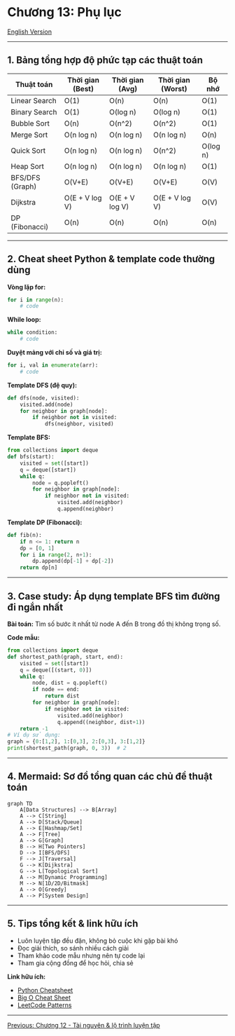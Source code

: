 # Chương 13: Phụ lục

[English Version](en.md)

---

## 1. Bảng tổng hợp độ phức tạp các thuật toán

| Thuật toán           | Thời gian (Best) | Thời gian (Avg) | Thời gian (Worst) | Bộ nhớ |
|----------------------|------------------|-----------------|-------------------|--------|
| Linear Search        | O(1)             | O(n)            | O(n)              | O(1)   |
| Binary Search        | O(1)             | O(log n)        | O(log n)          | O(1)   |
| Bubble Sort         | O(n)             | O(n^2)          | O(n^2)            | O(1)   |
| Merge Sort          | O(n log n)       | O(n log n)      | O(n log n)        | O(n)   |
| Quick Sort          | O(n log n)       | O(n log n)      | O(n^2)            | O(log n)|
| Heap Sort           | O(n log n)       | O(n log n)      | O(n log n)        | O(1)   |
| BFS/DFS (Graph)     | O(V+E)           | O(V+E)          | O(V+E)            | O(V)   |
| Dijkstra            | O(E + V log V)   | O(E + V log V)  | O(E + V log V)    | O(V)   |
| DP (Fibonacci)      | O(n)             | O(n)            | O(n)              | O(n)   |

---

## 2. Cheat sheet Python & template code thường dùng

**Vòng lặp for:**
```python
for i in range(n):
    # code
```

**While loop:**
```python
while condition:
    # code
```

**Duyệt mảng với chỉ số và giá trị:**
```python
for i, val in enumerate(arr):
    # code
```

**Template DFS (đệ quy):**
```python
def dfs(node, visited):
    visited.add(node)
    for neighbor in graph[node]:
        if neighbor not in visited:
            dfs(neighbor, visited)
```

**Template BFS:**
```python
from collections import deque
def bfs(start):
    visited = set([start])
    q = deque([start])
    while q:
        node = q.popleft()
        for neighbor in graph[node]:
            if neighbor not in visited:
                visited.add(neighbor)
                q.append(neighbor)
```

**Template DP (Fibonacci):**
```python
def fib(n):
    if n <= 1: return n
    dp = [0, 1]
    for i in range(2, n+1):
        dp.append(dp[-1] + dp[-2])
    return dp[n]
```

---

## 3. Case study: Áp dụng template BFS tìm đường đi ngắn nhất

**Bài toán:** Tìm số bước ít nhất từ node A đến B trong đồ thị không trọng số.

**Code mẫu:**
```python
from collections import deque
def shortest_path(graph, start, end):
    visited = set([start])
    q = deque([(start, 0)])
    while q:
        node, dist = q.popleft()
        if node == end:
            return dist
        for neighbor in graph[node]:
            if neighbor not in visited:
                visited.add(neighbor)
                q.append((neighbor, dist+1))
    return -1
# Ví dụ sử dụng:
graph = {0:[1,2], 1:[0,3], 2:[0,3], 3:[1,2]}
print(shortest_path(graph, 0, 3))  # 2
```

---

## 4. Mermaid: Sơ đồ tổng quan các chủ đề thuật toán

```mermaid
graph TD
    A[Data Structures] --> B[Array]
    A --> C[String]
    A --> D[Stack/Queue]
    A --> E[Hashmap/Set]
    A --> F[Tree]
    A --> G[Graph]
    B --> H[Two Pointers]
    D --> I[BFS/DFS]
    F --> J[Traversal]
    G --> K[Dijkstra]
    G --> L[Topological Sort]
    A --> M[Dynamic Programming]
    M --> N[1D/2D/Bitmask]
    A --> O[Greedy]
    A --> P[System Design]
```

---

## 5. Tips tổng kết & link hữu ích

- Luôn luyện tập đều đặn, không bỏ cuộc khi gặp bài khó
- Đọc giải thích, so sánh nhiều cách giải
- Tham khảo code mẫu nhưng nên tự code lại
- Tham gia cộng đồng để học hỏi, chia sẻ

**Link hữu ích:**
- [Python Cheatsheet](https://www.pythoncheatsheet.org/)
- [Big O Cheat Sheet](https://www.bigocheatsheet.com/)
- [LeetCode Patterns](https://seanprashad.com/leetcode-patterns/)

---

[Previous: Chương 12 - Tài nguyên & lộ trình luyện tập](../12-resources/index.md) 